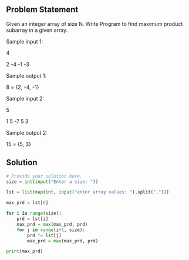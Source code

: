 ## Problem Statement 

Given an integer array of size N. Write Program to find maximum product subarray in a given array.

Sample input 1:

4

2 -4 -1 -3

Sample output 1:

8 = {2, -4, -1}

Sample input 2:

5

1 5 -7 5 3

Sample output 2:

15 = {5, 3}
## Solution

```python
# Provide your solution here.
size = int(input("Enter a size: "))

lst = list(map(int, input("enter array values: ").split(",")))

max_prd = lst[0]

for i in range(size):
    prd = lst[i]
    max_prd = max(max_prd, prd)
    for j in range(i+1, size):
        prd *= lst[j]
        max_prd = max(max_prd, prd)

print(max_prd)
